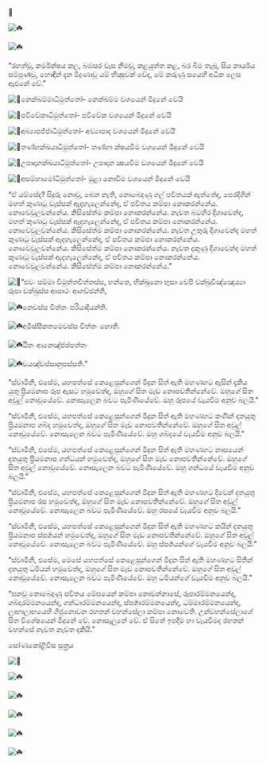 🌸

![☘️](https://static.xx.fbcdn.net/images/emoji.php/v9/t9b/1.5/16/2618.png)

![☘️](https://static.xx.fbcdn.net/images/emoji.php/v9/t9b/1.5/16/2618.png)

“රහත්වූ, කර්මක්ෂය කල, බඹසර වැස නිමවූ, කළයුත්ත කළ, බර බිම තැබූ, සිය කාර්යය සම්පූර්‍ණවූ, හොඳින් දැන මිදුණාවූ යම් භික්‍ෂුවක් වේද, මේ කරුණු සයෙහි අධික ලෙස ඇළුනේ වේ.”

![🌷](https://static.xx.fbcdn.net/images/emoji.php/v9/tc8/1.5/16/1f337.png)නෙක්ඛම්මාධිමුත්තෝ- නෙක්ඛම්ම වශයෙන් මිදුනේ වෙයි

![🌷](https://static.xx.fbcdn.net/images/emoji.php/v9/tc8/1.5/16/1f337.png)පවිවේකාධිමුත්තෝ- පවිවේක වශයෙන් මිදුනේ වෙයි

![🌷](https://static.xx.fbcdn.net/images/emoji.php/v9/tc8/1.5/16/1f337.png)අබ්‍යාපජ්ජාධිමුත්තෝ- අව්‍යාපාද වශයෙන් මිදුනේ වෙයි

![🌷](https://static.xx.fbcdn.net/images/emoji.php/v9/tc8/1.5/16/1f337.png)තණ්හක්ඛයාධිමුත්තෝ- තණ්හා ක්ෂයවීම වශයෙන් මිදුනේ වෙයි

![🌷](https://static.xx.fbcdn.net/images/emoji.php/v9/tc8/1.5/16/1f337.png)උපාදානක්ඛයාධිමුත්තෝ- උපාදාන ක්‍ෂයවීම වශයෙන් මිදුනේ වෙයි

![🌷](https://static.xx.fbcdn.net/images/emoji.php/v9/tc8/1.5/16/1f337.png)අසම්හාමෝධිමුත්තෝ- මුළා නොවීම වශයෙන් මිදුනේ වෙයි

“ඒ යම්සේද? සිදුරු නොවූ, බෙන නැති, නොබෙදුණු ගල් පර්‍වතයක් ඇත්තේද, පෙරදිගින් මහත් කුණාටු වැස්සක් ඇදහැලෙන්නේද, ඒ පර්‍වතය කම්පා නොකරන්නේය. නොවෙවුලවන්නේය. කිසිසේත්ම කම්පා නොකරන්නේය. නැවත බටහිර දිශාවෙන්ද, මහත් කුණාටු වැස්සක් ඇදහැලෙන්නේද, ඒ පර්‍වතය කම්පා නොකරන්නේය. නොවෙවුලවන්නේය. කිසිසේත්ම කම්පා නොකරන්නේය. නැවත උතුරු දිශාවෙන්ද මහත් කුණාටු වැස්සක් ඇදහැලෙන්නේද, ඒ පර්‍වතය කම්පා නොකරන්නේය. නොවෙවුලවන්නේය. කිසිසේත්ම කම්පා නොකරන්නේය. නැවත දකුණු දිශාවෙන්ද මහත් කුණාටු වැස්සක් ඇදහැලෙන්නේද, ඒ පර්‍වතය කම්පා නොකරන්නේය. නොවෙවුලවන්නේය. කිසිසේත්ම කම්පා නොකරන්නේය.”

![🌸](https://static.xx.fbcdn.net/images/emoji.php/v9/t49/1.5/16/1f338.png)“එවං සම්මා විමුත්තචිත්තස්ස, භන්තෙ, භික්ඛුනො භුසා චෙපි චක්ඛුවිඤ්ඤෙය්‍යා රූපා චක්ඛුස්ස ආපාථං ආගච්ඡන්ති,

![☘️](https://static.xx.fbcdn.net/images/emoji.php/v9/t9b/1.5/16/2618.png)නෙවස්ස චිත්තං පරියාදියන්ති.

![☘️](https://static.xx.fbcdn.net/images/emoji.php/v9/t9b/1.5/16/2618.png)අමිස්සීකතමෙවස්ස චිත්තං හොති.

![☘️](https://static.xx.fbcdn.net/images/emoji.php/v9/t9b/1.5/16/2618.png)ඨිතං ආනෙඤ්ජප්පත්තං

![☘️](https://static.xx.fbcdn.net/images/emoji.php/v9/t9b/1.5/16/2618.png)වයඤ්චස්සානුපස්සති.”

“ස්වාමීනි, එසේම, යහපත්සේ කෙළෙසුන්ගෙන් මිදුන සිත් ඇති මහණහට ඇසින් දැකිය යුතු ප්‍රියමනාප රූප ඇසට හමුවෙත්ද, ඔහුගේ සිත මැඩ නොපවතින්නේවේ. ඔහුගේ සිත අවුල් නොවූයේවේ. නොසැලෙන බවට පැමිණියේවේ. ඔහු රූපයේ වැයවීම අනුව බලයි.”

“ස්වාමීනි, එසේම, යහපත්සේ කෙළෙසුන්ගෙන් මිදුන සිත් ඇති මහණහට කණින් දතයුතු ප්‍රියමනාප ශබ්ද හමුවෙත්ද, ඔහුගේ සිත මැඩ නොපවතින්නේවේ. ඔහුගේ සිත අවුල් නොවූයේවේ. නොසැලෙන බවට පැමිණියේවේ. ඔහු ශබ්දයේ වැයවීම අනුව බලයි.”

“ස්වාමීනි, එසේම, යහපත්සේ කෙළෙසුන්ගෙන් මිදුන සිත් ඇති මහණහට නාසයෙන් දතයුතු ප්‍රියමනාප ගන්ධයන් හමුවෙත්ද, ඔහුගේ සිත මැඩ නොපවතින්නේවේ. ඔහුගේ සිත අවුල් නොවූයේවේ. නොසැලෙන බවට පැමිණියේවේ. ඔහු ගන්ධයේ වැයවීම අනුව බලයි.”

“ස්වාමීනි, එසේම, යහපත්සේ කෙළෙසුන්ගෙන් මිදුන සිත් ඇති මහණහට දිවෙන් දතයුතු ප්‍රියමනාප රස හමුවෙත්ද, ඔහුගේ සිත මැඩ නොපවතින්නේවේ. ඔහුගේ සිත අවුල් නොවූයේවේ. නොසැලෙන බවට පැමිණියේවේ. ඔහු රසයේ වැයවීම අනුව බලයි.”

“ස්වාමීනි, එසේම, යහපත්සේ කෙළෙසුන්ගෙන් මිදුන සිත් ඇති මහණහට කයින් දතයුතු ප්‍රියමනාප ස්පර්‍ශයන් හමුවෙත්ද, ඔහුගේ සිත මැඩ නොපවතින්නේවේ. ඔහුගේ සිත අවුල් නොවූයේවේ. නොසැලෙන බවට පැමිණියේවේ. ඔහු ස්පර්‍ශයන්ගේ වැයවීම අනුව බලයි.”

“ස්වාමීනි, එසේම, මෙසේ යහපත්සේ කෙළෙසුන්ගෙන් මිදුන සිත් ඇති මහණහට සිතින් දතයුතු ධර්‍මයන් හමුවෙත්ද, ඔහුගේ සිත මැඩ නොපවතින්නේවේ. ඔහුගේ සිත අවුල් නොවූයේවේ. නොසැලෙන බවට පැමිණියේවේ. ඔහු ධර්‍මයන්ගේ වැයවීම අනුව බලයි.”

“ඝනවූ නොබෙදුණු පර්‍වතය මේඝයෙන් කම්පා නොවන්නාසේ, රූපාරම්මනයෙන්ද, ශබ්දාරම්මනයෙන්ද, ගන්ධාරම්මනයෙන්ද, ස්පර්‍ශාරම්මනයෙන්ද, ධම්මාරම්මනයෙන්ද, ලාභාලාභයෙහි ගිජුනොවන රහතන් වහන්සේලා කම්පා නොවෙති. උන්වහන්සේලාගේ සිත විශේෂයෙන් මිදුනේ වේ. නොසැලුනේ වේ. ඒ සිතේ ඉපදීම හා වැයවීමද රහතන් වහන්සේ නැවත නැවත දකියි.”

සෝණකෝළිවිස සූත්‍රය

![🌼](https://static.xx.fbcdn.net/images/emoji.php/v9/tf4/1.5/16/1f33c.png)

![☘️](https://static.xx.fbcdn.net/images/emoji.php/v9/t9b/1.5/16/2618.png)

![☘️](https://static.xx.fbcdn.net/images/emoji.php/v9/t9b/1.5/16/2618.png)

![☘️](https://static.xx.fbcdn.net/images/emoji.php/v9/t9b/1.5/16/2618.png)

![☘️](https://static.xx.fbcdn.net/images/emoji.php/v9/t9b/1.5/16/2618.png)

![☘️](https://static.xx.fbcdn.net/images/emoji.php/v9/t9b/1.5/16/2618.png)